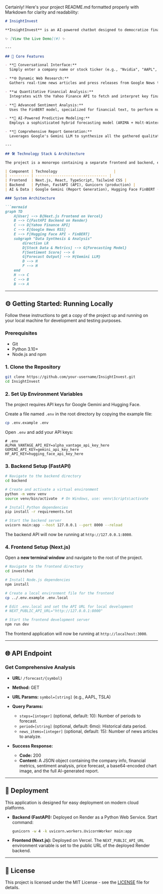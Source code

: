 Certainly! Here's your project README.md formatted properly with Markdown for clarity and readability:

````markdown
# InsightInvest

**InsightInvest** is an AI-powered chatbot designed to democratize financial intelligence. It acts as a personal investment research analyst, performing deep, multi-faceted research on any publicly traded company to generate a comprehensive investment outlook report.

✨ [View the Live Demo](#) ✨

---

## 🚀 Core Features

- **🤖 Conversational Interface:**  
  Simply enter a company name or stock ticker (e.g., "Nvidia", "AAPL", "RELIANCE.NS") to begin the analysis.

- **🌐 Dynamic Web Research:**  
  Gathers real-time news articles and press releases from Google News to gauge market perception.

- **📊 Quantitative Financial Analysis:**  
  Integrates with the Yahoo Finance API to fetch and interpret key financial metrics like P/E Ratio, EPS, Debt-to-Equity, and revenue trends.

- **🧠 Advanced Sentiment Analysis:**  
  Uses the FinBERT model, specialized for financial text, to perform nuanced sentiment analysis on news headlines, assessing if the market sentiment is positive, negative, or neutral.

- **🔮 AI-Powered Predictive Modeling:**  
  Employs a sophisticated hybrid forecasting model (ARIMA + Holt-Winters) and fuses it with the news sentiment score to predict potential future stock price movements, complete with a visual chart and confidence intervals.

- **📝 Comprehensive Report Generation:**  
  Leverages Google's Gemini LLM to synthesize all the gathered qualitative and quantitative data into a coherent, professional, and easy-to-read investment report.

---

## 🛠️ Technology Stack & Architecture

The project is a monorepo containing a separate frontend and backend, ensuring a clean separation of concerns.

| Component | Technology                          |
| --------- | --------------------------------- |
| Frontend  | Next.js, React, TypeScript, Tailwind CSS |
| Backend   | Python, FastAPI (API), Gunicorn (production) |
| AI & Data | Google Gemini (Report Generation), Hugging Face FinBERT (Sentiment), yfinance (Financial Data), Statsmodels (Forecasting) |

### System Architecture

```mermaid
graph TD
    A[User] --> B{Next.js Frontend on Vercel}
    B --> C{FastAPI Backend on Render}
    C --> D[Yahoo Finance API]
    C --> E[Google News RSS]
    E --> F[Hugging Face API - FinBERT]
    subgraph "Data Synthesis & Analysis"
        direction LR
        D[Stock Data & Metrics] --> G{Forecasting Model}
        F[Sentiment Score] --> G
        G[Forecast Output] --> H{Gemini LLM}
        D --> H
        F --> H
    end
    H --> C
    C --> B
    B --> A
````

---

## ⚙️ Getting Started: Running Locally

Follow these instructions to get a copy of the project up and running on your local machine for development and testing purposes.

### Prerequisites

* Git
* Python 3.10+
* Node.js and npm

### 1. Clone the Repository

```bash
git clone https://github.com/your-username/InsightInvest.git
cd InsightInvest
```

### 2. Set Up Environment Variables

The project requires API keys for Google Gemini and Hugging Face.

Create a file named `.env` in the root directory by copying the example file:

```bash
cp .env.example .env
```

Open `.env` and add your API keys:

```env
# .env
ALPHA_VANTAGE_API_KEY=alpha_vantage_api_key_here
GEMINI_API_KEY=gemini_api_key_here
HF_API_KEY=hugging_face_api_key_here
```

### 3. Backend Setup (FastAPI)

```bash
# Navigate to the backend directory
cd backend

# Create and activate a virtual environment
python -m venv venv
source venv/bin/activate  # On Windows, use: venv\Scripts\activate

# Install Python dependencies
pip install -r requirements.txt

# Start the backend server
uvicorn main:app --host 127.0.0.1 --port 8000 --reload
```

The backend API will now be running at `http://127.0.0.1:8000`.

### 4. Frontend Setup (Next.js)

Open a **new terminal window** and navigate to the root of the project.

```bash
# Navigate to the frontend directory
cd investchat

# Install Node.js dependencies
npm install

# Create a local environment file for the frontend
cp ../.env.example .env.local

# Edit .env.local and set the API URL for local development
# NEXT_PUBLIC_API_URL="http://127.0.0.1:8000"

# Start the frontend development server
npm run dev
```

The frontend application will now be running at `http://localhost:3000`.

---

## 🌐 API Endpoint

### Get Comprehensive Analysis

* **URL:** `/forecast/{symbol}`

* **Method:** GET

* **URL Params:**
  `symbol=[string]` (e.g., AAPL, TSLA)

* **Query Params:**

  * `steps=[integer]` (optional, default: 10): Number of periods to forecast.
  * `period=[string]` (optional, default: 6mo): Historical data period.
  * `news_items=[integer]` (optional, default: 15): Number of news articles to analyze.

* **Success Response:**

  * **Code:** 200
  * **Content:** A JSON object containing the company info, financial metrics, sentiment analysis, price forecast, a base64-encoded chart image, and the full AI-generated report.

---

## 🚀 Deployment

This application is designed for easy deployment on modern cloud platforms.

* **Backend (FastAPI):**
  Deployed on Render as a Python Web Service.
  Start command:

  ```bash
  gunicorn -w 4 -k uvicorn.workers.UvicornWorker main:app
  ```

* **Frontend (Next.js):**
  Deployed on Vercel.
  The `NEXT_PUBLIC_API_URL` environment variable is set to the public URL of the deployed Render backend.

---

## 📄 License

This project is licensed under the MIT License - see the [LICENSE](LICENSE) file for details.